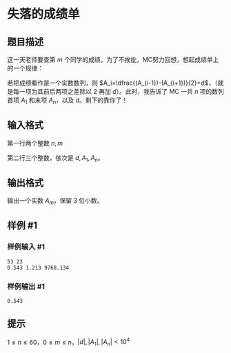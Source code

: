 # 失落的成绩单

## 题目描述

这一天老师要查第 $m$ 个同学的成绩，为了不挨批，MC努力回想，想起成绩单上的一个规律：

若把成绩看作是一个实数数列，则 $A_i=\dfrac{(A_{i-1})-(A_{i+1})}{2}+d$，（就是每一项为其前后两项之差除以 $2$ 再加 $d$）。此时，我告诉了 MC 一共 $n$ 项的数列首项 $A_1$ 和末项 $A_n$，以及 $d$。剩下的靠你了！


## 输入格式

第一行两个整数 $n,m$

第二行三个整数，依次是 $d,A_1,A_n$。

## 输出格式

输出一个实数 $A_m$，保留 $3$ 位小数。


## 样例 #1

### 样例输入 #1
```
53 23
0.543 1.213 9768.134
```

### 样例输出 #1

```
0.543
```

## 提示

$1\le n\le 60$，$0\le m\le n$，$|d|,|A_1|,|A_n|<10^4$
